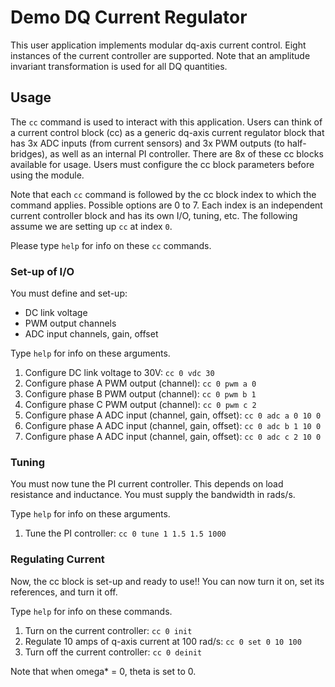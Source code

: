 # Demo DQ Current Regulator

This user application implements modular dq-axis current control. Eight instances of the current controller are supported. Note that an amplitude invariant transformation is used for all DQ quantities.

## Usage

The `cc` command is used to interact with this application. Users can think of a current control block (cc) as a generic dq-axis current regulator block that has 3x ADC inputs (from current sensors) and 3x PWM outputs (to half-bridges), as well as an internal PI controller. There are 8x of these cc blocks available for usage. Users must configure the cc block parameters before using the module.

Note that each `cc` command is followed by the cc block index to which the command applies. Possible options are 0 to 7. Each index is an independent current controller block and has its own I/O, tuning, etc. The following assume we are setting up `cc` at index `0`.

Please type `help` for info on these `cc` commands.

### Set-up of I/O

You must define and set-up:
- DC link voltage
- PWM output channels
- ADC input channels, gain, offset

Type `help` for info on these arguments.

1. Configure DC link voltage to 30V: `cc 0 vdc 30`
2. Configure phase A PWM output (channel): `cc 0 pwm a 0`
3. Configure phase B PWM output (channel): `cc 0 pwm b 1`
4. Configure phase C PWM output (channel): `cc 0 pwm c 2`
5. Configure phase A ADC input (channel, gain, offset): `cc 0 adc a 0 10 0`
6. Configure phase A ADC input (channel, gain, offset): `cc 0 adc b 1 10 0`
7. Configure phase A ADC input (channel, gain, offset): `cc 0 adc c 2 10 0`

### Tuning

You must now tune the PI current controller. This depends on load resistance and inductance. You must supply the bandwidth in rads/s. 

Type `help` for info on these arguments.

1. Tune the PI controller: `cc 0 tune 1 1.5 1.5 1000`

### Regulating Current

Now, the cc block is set-up and ready to use!! You can now turn it on, set its references, and turn it off.

Type `help` for info on these commands.

1. Turn on the current controller: `cc 0 init`
2. Regulate 10 amps of q-axis current at 100 rad/s: `cc 0 set 0 10 100`
3. Turn off the current controller: `cc 0 deinit`

Note that when omega* = 0, theta is set to 0.
